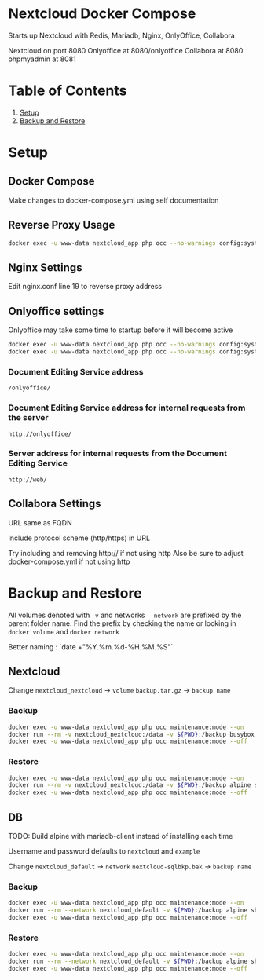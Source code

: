 # Nextcloud Docker Compose

Starts up Nextcloud with Redis, Mariadb, Nginx, OnlyOffice, Collabora

Nextcloud on port 8080
Onlyoffice at 8080/onlyoffice
Collabora at 8080
phpmyadmin at 8081

# Table of Contents
1. [Setup](#setup)
2. [Backup and Restore](#backup-and-restore)

# Setup
## Docker Compose

Make changes to docker-compose.yml using self documentation

## Reverse Proxy Usage

```bash
docker exec -u www-data nextcloud_app php occ --no-warnings config:system:set trusted_domains 2 --value="sub.example.com"
```

## Nginx Settings

Edit nginx.conf line 19 to reverse proxy address


## Onlyoffice settings

Onlyoffice may take some time to startup before it will become active

```bash
docker exec -u www-data nextcloud_app php occ --no-warnings config:system:set allow_local_remote_servers --value=true
docker exec -u www-data nextcloud_app php occ --no-warnings config:system:set trusted_domains 1 --value="web"
```

### Document Editing Service address

`/onlyoffice/`

### Document Editing Service address for internal requests from the server

`http://onlyoffice/`

### Server address for internal requests from the Document Editing Service

`http://web/`

## Collabora Settings

URL same as FQDN

Include protocol scheme (http/https) in URL

Try including and removing http:// if not using http
Also be sure to adjust docker-compose.yml if not using http


# Backup and Restore

All volumes denoted with `-v` and networks `--network` are prefixed by the parent folder name.
Find the prefix by checking the name or looking in `docker volume` and `docker network`


Better naming : \`date +"%Y.%m.%d-%H.%M.%S"\`


## Nextcloud

Change 
`nextcloud_nextcloud` -> `volume`
`backup.tar.gz` -> `backup name`

### Backup

```bash
docker exec -u www-data nextcloud_app php occ maintenance:mode --on
docker run --rm -v nextcloud_nextcloud:/data -v ${PWD}:/backup busybox tar zcvf /backup/backup.tar.gz /data > /dev/null 2>&1
docker exec -u www-data nextcloud_app php occ maintenance:mode --off
```

### Restore

```bash
docker exec -u www-data nextcloud_app php occ maintenance:mode --on
docker run --rm -v nextcloud_nextcloud:/data -v ${PWD}:/backup alpine sh -c "rm -rf /data/* ; tar zxvf /backup/backup.tar.gz --strip 1 -C /data;"
docker exec -u www-data nextcloud_app php occ maintenance:mode --off
```

## DB

TODO: Build alpine with mariadb-client instead of installing each time

Username and password defaults to `nextcloud` and `example`

Change 
`nextcloud_default` -> `network`
`nextcloud-sqlbkp.bak` -> `backup name`

### Backup
```bash
docker exec -u www-data nextcloud_app php occ maintenance:mode --on
docker run --rm --network nextcloud_default -v ${PWD}:/backup alpine sh -c "apk add mariadb-client ; mysqldump --single-transaction -h db -u [username] -p[password] nextcloud > /backup/nextcloud-sqlbkp.bak;"
docker exec -u www-data nextcloud_app php occ maintenance:mode --off
```

### Restore
```bash
docker exec -u www-data nextcloud_app php occ maintenance:mode --on
docker run --rm --network nextcloud_default -v ${PWD}:/backup alpine sh -c "apk add mariadb-client ; mysql -h db -u nextcloud -pexample -e \"DROP DATABASE nextcloud\" ; mysql -h db -u nextcloud -pexample -e \"CREATE DATABASE nextcloud\" ; mysql -h db -u [username] -p[password] nextcloud < /backup/nextcloud-sqlbkp.bak;"
docker exec -u www-data nextcloud_app php occ maintenance:mode --off
```
